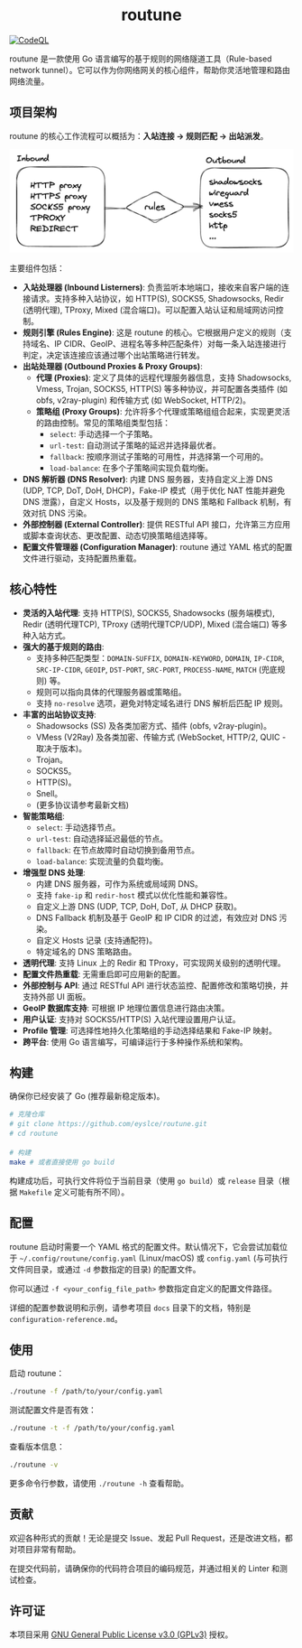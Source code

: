 <h1 align="center">
  <br>routune<br>
</h1>

[![CodeQL](https://github.com/eyslce/routune/actions/workflows/codeql.yml/badge.svg?branch=main)](https://github.com/eyslce/routune/actions/workflows/codeql.yml)


routune 是一款使用 Go 语言编写的基于规则的网络隧道工具（Rule-based network tunnel）。它可以作为你网络网关的核心组件，帮助你灵活地管理和路由网络流量。

## 项目架构

routune 的核心工作流程可以概括为：**入站连接 -> 规则匹配 -> 出站派发**。

![routune 连接流程图](docs/assets/connection-flow.png)

主要组件包括：

*   **入站处理器 (Inbound Listerners)**: 负责监听本地端口，接收来自客户端的连接请求。支持多种入站协议，如 HTTP(S), SOCKS5, Shadowsocks, Redir (透明代理), TProxy, Mixed (混合端口)。可以配置入站认证和局域网访问控制。
*   **规则引擎 (Rules Engine)**: 这是 routune 的核心。它根据用户定义的规则（支持域名、IP CIDR、GeoIP、进程名等多种匹配条件）对每一条入站连接进行判定，决定该连接应该通过哪个出站策略进行转发。
*   **出站处理器 (Outbound Proxies & Proxy Groups)**: 
    *   **代理 (Proxies)**: 定义了具体的远程代理服务器信息，支持 Shadowsocks, Vmess, Trojan, SOCKS5, HTTP(S) 等多种协议，并可配置各类插件 (如 obfs, v2ray-plugin) 和传输方式 (如 WebSocket, HTTP/2)。
    *   **策略组 (Proxy Groups)**: 允许将多个代理或策略组组合起来，实现更灵活的路由控制。常见的策略组类型包括：
        *   `select`: 手动选择一个子策略。
        *   `url-test`: 自动测试子策略的延迟并选择最优者。
        *   `fallback`: 按顺序测试子策略的可用性，并选择第一个可用的。
        *   `load-balance`: 在多个子策略间实现负载均衡。
*   **DNS 解析器 (DNS Resolver)**: 内建 DNS 服务器，支持自定义上游 DNS (UDP, TCP, DoT, DoH, DHCP)，Fake-IP 模式（用于优化 NAT 性能并避免 DNS 泄露），自定义 Hosts，以及基于规则的 DNS 策略和 Fallback 机制，有效对抗 DNS 污染。
*   **外部控制器 (External Controller)**: 提供 RESTful API 接口，允许第三方应用或脚本查询状态、更改配置、动态切换策略组选择等。
*   **配置文件管理器 (Configuration Manager)**: routune 通过 YAML 格式的配置文件进行驱动，支持配置热重载。

## 核心特性

*   **灵活的入站代理**: 支持 HTTP(S), SOCKS5, Shadowsocks (服务端模式), Redir (透明代理TCP), TProxy (透明代理TCP/UDP), Mixed (混合端口) 等多种入站方式。
*   **强大的基于规则的路由**: 
    *   支持多种匹配类型：`DOMAIN-SUFFIX`, `DOMAIN-KEYWORD`, `DOMAIN`, `IP-CIDR`, `SRC-IP-CIDR`, `GEOIP`, `DST-PORT`, `SRC-PORT`, `PROCESS-NAME`, `MATCH` (兜底规则) 等。
    *   规则可以指向具体的代理服务器或策略组。
    *   支持 `no-resolve` 选项，避免对特定域名进行 DNS 解析后匹配 IP 规则。
*   **丰富的出站协议支持**: 
    *   Shadowsocks (SS) 及各类加密方式、插件 (obfs, v2ray-plugin)。
    *   VMess (V2Ray) 及各类加密、传输方式 (WebSocket, HTTP/2, QUIC - 取决于版本)。
    *   Trojan。
    *   SOCKS5。
    *   HTTP(S)。
    *   Snell。
    *   (更多协议请参考最新文档)
*   **智能策略组**: 
    *   `select`: 手动选择节点。
    *   `url-test`: 自动选择延迟最低的节点。
    *   `fallback`: 在节点故障时自动切换到备用节点。
    *   `load-balance`: 实现流量的负载均衡。
*   **增强型 DNS 处理**: 
    *   内建 DNS 服务器，可作为系统或局域网 DNS。
    *   支持 `fake-ip` 和 `redir-host` 模式以优化性能和兼容性。
    *   自定义上游 DNS (UDP, TCP, DoH, DoT, 从 DHCP 获取)。
    *   DNS Fallback 机制及基于 GeoIP 和 IP CIDR 的过滤，有效应对 DNS 污染。
    *   自定义 Hosts 记录 (支持通配符)。
    *   特定域名的 DNS 策略路由。
*   **透明代理**: 支持 Linux 上的 Redir 和 TProxy，可实现网关级别的透明代理。
*   **配置文件热重载**: 无需重启即可应用新的配置。
*   **外部控制与 API**: 通过 RESTful API 进行状态监控、配置修改和策略切换，并支持外部 UI 面板。
*   **GeoIP 数据库支持**: 可根据 IP 地理位置信息进行路由决策。
*   **用户认证**: 支持对 SOCKS5/HTTP(S) 入站代理设置用户认证。
*   **Profile 管理**: 可选择性地持久化策略组的手动选择结果和 Fake-IP 映射。
*   **跨平台**: 使用 Go 语言编写，可编译运行于多种操作系统和架构。

## 构建

确保你已经安装了 Go (推荐最新稳定版本)。

```bash
# 克隆仓库
# git clone https://github.com/eyslce/routune.git
# cd routune

# 构建
make # 或者直接使用 go build
```

构建成功后，可执行文件将位于当前目录（使用 `go build`）或 `release` 目录（根据 `Makefile` 定义可能有所不同）。

## 配置

routune 启动时需要一个 YAML 格式的配置文件。默认情况下，它会尝试加载位于 `~/.config/routune/config.yaml` (Linux/macOS) 或 `config.yaml` (与可执行文件同目录，或通过 `-d` 参数指定的目录) 的配置文件。

你可以通过 `-f <your_config_file_path>` 参数指定自定义的配置文件路径。

详细的配置参数说明和示例，请参考项目 `docs` 目录下的文档，特别是 `configuration-reference.md`。

## 使用

启动 routune：

```bash
./routune -f /path/to/your/config.yaml
```

测试配置文件是否有效：

```bash
./routune -t -f /path/to/your/config.yaml
```

查看版本信息：
```bash
./routune -v
```

更多命令行参数，请使用 `./routune -h` 查看帮助。

## 贡献

欢迎各种形式的贡献！无论是提交 Issue、发起 Pull Request，还是改进文档，都对项目非常有帮助。

在提交代码前，请确保你的代码符合项目的编码规范，并通过相关的 Linter 和测试检查。

## 许可证

本项目采用 [GNU General Public License v3.0 (GPLv3)](LICENSE) 授权。

